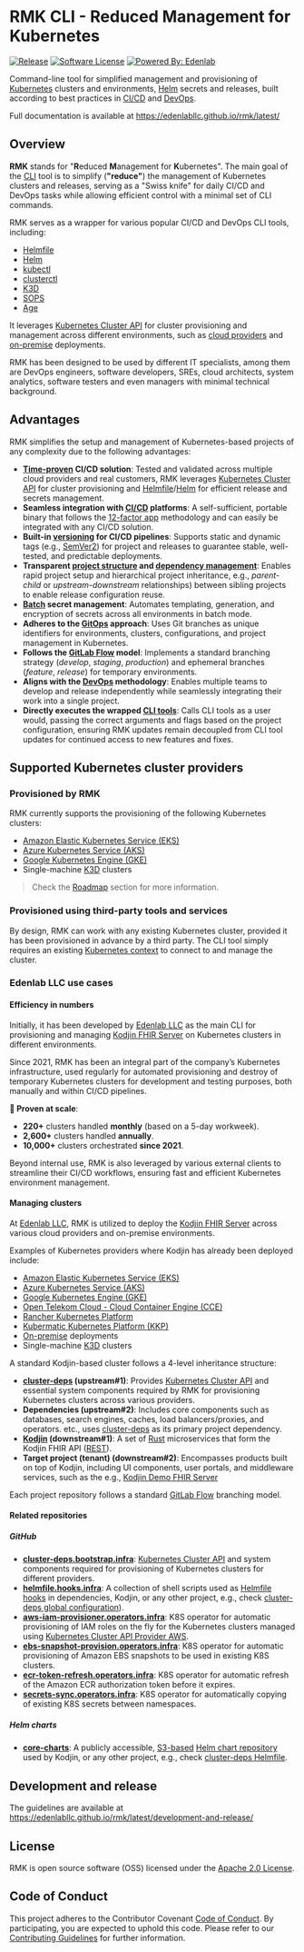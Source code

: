 # RMK CLI - Reduced Management for Kubernetes

[![Release](https://img.shields.io/github/v/release/edenlabllc/rmk.svg?style=for-the-badge)](https://github.com/edenlabllc/rmk/releases/latest)
[![Software License](https://img.shields.io/github/license/edenlabllc/rmk.svg?style=for-the-badge)](https://github.com/edenlabllc/rmk/blob/master/LICENSE)
[![Powered By: Edenlab](https://img.shields.io/badge/powered%20by-edenlab-8A2BE2.svg?style=for-the-badge)](https://edenlab.io)

Command-line tool for simplified management and provisioning of [Kubernetes](https://kubernetes.io/) clusters and
environments,
[Helm](https://helm.sh/) secrets and releases, built according to best practices
in [CI/CD](https://www.redhat.com/en/topics/devops/what-is-ci-cd) and [DevOps](https://www.atlassian.com/devops).

Full documentation is available at https://edenlabllc.github.io/rmk/latest/

## Overview

**RMK** stands for "**R**educed **M**anagement for **K**ubernetes".
The main goal of the [CLI](https://en.wikipedia.org/wiki/Command-line_interface) tool is to simplify (**"reduce"**) the
management of Kubernetes clusters and releases,
serving as a "Swiss knife" for daily CI/CD and DevOps tasks while allowing efficient control
with a minimal set of CLI commands.

RMK serves as a wrapper for various popular CI/CD and DevOps CLI tools, including:

- [Helmfile](https://helmfile.readthedocs.io/en/latest/)
- [Helm](https://helm.sh/)
- [kubectl](https://kubernetes.io/docs/reference/kubectl/)
- [clusterctl](https://cluster-api.sigs.k8s.io/clusterctl/overview)
- [K3D](https://k3d.io/)
- [SOPS](https://getsops.io/)
- [Age](https://age-encryption.org/)

It leverages [Kubernetes Cluster API](https://cluster-api.sigs.k8s.io/) for cluster provisioning and management across
different environments, such as [cloud providers](https://en.wikipedia.org/wiki/Cloud_computing)
and [on-premise](https://en.wikipedia.org/wiki/On-premises_software) deployments.

RMK has been designed to be used by different IT specialists, among them are DevOps engineers, software developers,
SREs,
cloud architects, system analytics, software testers and even managers with minimal technical background.

## Advantages

RMK simplifies the setup and management of Kubernetes-based projects of any complexity due to the following advantages:

- **[Time-proven](#efficiency-in-numbers) CI/CD solution**: Tested and validated across multiple cloud providers and
  real customers, RMK leverages [Kubernetes Cluster API](https://cluster-api.sigs.k8s.io/) for cluster provisioning
  and [Helmfile](https://helmfile.readthedocs.io/en/latest/)/[Helm](https://helm.sh/) for efficient release and secrets
  management.
- **Seamless integration with [CI/CD](https://www.redhat.com/en/topics/devops/what-is-ci-cd) platforms**: A
  self-sufficient, portable binary that follows the [12-factor app](https://12factor.net/) methodology and can
  easily be integrated with any CI/CD solution.
- **Built-in [versioning](https://en.wikipedia.org/wiki/Software_versioning) for CI/CD pipelines**: Supports static and
  dynamic tags (e.g., [SemVer2](https://semver.org/)) for project and releases to guarantee stable, well-tested, and
  predictable deployments.
- **Transparent [project structure](configuration/project-management/preparation-of-project-repository.md) and
  [dependency management](configuration/project-management/dependencies-management-and-project-inheritance.md)**:
  Enables rapid project setup and hierarchical project inheritance, e.g., _parent-child_ or _upstream-downstream_
  relationships) between sibling projects to enable release configuration reuse.
- **[Batch](configuration/secrets-management/secrets-management.md#generating-all-secrets-from-scratch) secret
  management**: Automates templating, generation, and encryption of secrets across all environments
  in batch mode.
- **Adheres to the [GitOps](https://www.gitops.tech/) approach**: Uses Git branches as unique identifiers for
  environments, clusters, configurations, and project management in Kubernetes.
- **Follows the [GitLab Flow](https://about.gitlab.com/topics/version-control/what-is-gitlab-flow/) model**: Implements
  a standard branching strategy (_develop_, _staging_, _production_) and ephemeral branches (_feature_, _release_) for
  temporary environments.
- **Aligns with the [DevOps](https://www.atlassian.com/devops) methodology**: Enables multiple teams to develop and
  release independently while seamlessly integrating their work into a single project.
- **Directly executes the wrapped [CLI tools](#overview)**: Calls CLI tools as a user would, passing the correct
  arguments and flags
  based on the project configuration, ensuring RMK updates remain decoupled from CLI tool updates for continued access
  to new features and fixes.

## Supported Kubernetes cluster providers

### Provisioned by RMK

RMK currently supports the provisioning of the following Kubernetes clusters:

- [Amazon Elastic Kubernetes Service (EKS)](https://aws.amazon.com/eks/)
- [Azure Kubernetes Service (AKS)](https://azure.microsoft.com/en-us/products/kubernetes-service/)
- [Google Kubernetes Engine (GKE)](https://cloud.google.com/kubernetes-engine)
- Single-machine [K3D](https://k3d.io/) clusters

> Check the [Roadmap](#roadmap) section for more information.

### Provisioned using third-party tools and services

By design, RMK can work with any existing Kubernetes cluster, provided it has been provisioned in advance by a third
party. The CLI tool simply requires an existing
[Kubernetes context](https://kubernetes.io/docs/tasks/access-application-cluster/configure-access-multiple-clusters/)
to connect to and manage the cluster.

### Edenlab LLC use cases

#### Efficiency in numbers

Initially, it has been developed by [Edenlab LLC](https://edenlab.io/) as the main CLI for provisioning and managing
[Kodjin FHIR Server](https://kodjin.com) on Kubernetes clusters in different environments.

Since 2021, RMK has been an integral part of the company’s Kubernetes infrastructure, used regularly for automated
provisioning and destroy of temporary Kubernetes clusters for development and testing purposes, both manually and within
CI/CD pipelines.

**:rocket: Proven at scale**:

- **220+** clusters handled **monthly** (based on a 5-day workweek).
- **2,600+** clusters handled **annually**.
- **10,000+** clusters orchestrated **since 2021**.

Beyond internal use, RMK is also leveraged by various external clients to streamline their CI/CD workflows, ensuring
fast and
efficient Kubernetes environment management.

#### Managing clusters

At [Edenlab LLC](https://edenlab.io/), RMK is utilized to deploy the [Kodjin FHIR Server](https://kodjin.com)
across various cloud providers and on-premise environments.

Examples of Kubernetes providers where Kodjin has already been deployed include:

- [Amazon Elastic Kubernetes Service (EKS)](https://aws.amazon.com/eks/)
- [Azure Kubernetes Service (AKS)](https://azure.microsoft.com/en-us/products/kubernetes-service/)
- [Google Kubernetes Engine (GKE)](https://cloud.google.com/kubernetes-engine)
- [Open Telekom Cloud - Cloud Container Engine (CCE)](https://www.open-telekom-cloud.com/en/products-services/core-services/cloud-container-engine)
- [Rancher Kubernetes Platform](https://www.rancher.com/)
- [Kubermatic Kubernetes Platform (KKP)](https://www.kubermatic.com/)
- [On-premise](https://en.wikipedia.org/wiki/On-premises_software) deployments
- Single-machine [K3D](https://k3d.io/) clusters

A standard Kodjin-based cluster follows a 4-level inheritance structure:

- **[cluster-deps](https://github.com/edenlabllc/cluster-deps.bootstrap.infra) (upstream#1)**:
  Provides [Kubernetes Cluster API](https://cluster-api.sigs.k8s.io/) and essential system components required by RMK
  for provisioning Kubernetes clusters across various providers.
- **Dependencies (upstream#2)**:
  Includes core components such as databases, search engines, caches, load balancers/proxies, and operators.
  etc., uses [cluster-deps](https://github.com/edenlabllc/cluster-deps.bootstrap.infra) as its primary project
  dependency.
- **[Kodjin](https://kodjin.com/) (downstream#1)**:
  A set of [Rust](https://www.rust-lang.org/) microservices that form the Kodjin FHIR
  API ([REST](https://en.wikipedia.org/wiki/REST)).
- **Target project (tenant) (downstream#2)**:
  Encompasses products built on top of Kodjin, including UI components, user portals, and middleware services, such as
  the
  e.g., [Kodjin Demo FHIR Server](https://demo.kodjin.com/)

Each project repository follows a
standard [GitLab Flow](https://about.gitlab.com/topics/version-control/what-is-gitlab-flow/) branching model.

#### Related repositories

##### GitHub

- **[cluster-deps.bootstrap.infra](https://github.com/edenlabllc/cluster-deps.bootstrap.infra)**:
  [Kubernetes Cluster API](https://cluster-api.sigs.k8s.io/) and system components required for provisioning of
  Kubernetes clusters for different providers.
- **[helmfile.hooks.infra](https://github.com/edenlabllc/helmfile.hooks.infra)**:
  A collection of shell scripts used as [Helmfile hooks](https://helmfile.readthedocs.io/en/latest/#hooks) in
  dependencies, Kodjin, or any other project,
  e.g.,
  check [cluster-deps global configuration](https://github.com/edenlabllc/cluster-deps.bootstrap.infra/blob/develop/etc/deps/develop/globals.yaml.gotmpl#L16)).
- **[aws-iam-provisioner.operators.infra](https://github.com/edenlabllc/aws-iam-provisioner.operators.infra)**: K8S
  operator for automatic provisioning of IAM roles on the fly for the Kubernetes clusters managed
  using [Kubernetes Cluster API Provider AWS](https://cluster-api-aws.sigs.k8s.io/getting-started).
- **[ebs-snapshot-provision.operators.infra](https://github.com/edenlabllc/ebs-snapshot-provision.operators.infra)**:
  K8S operator for automatic provisioning of Amazon EBS snapshots to be used in existing K8S clusters.
- **[ecr-token-refresh.operators.infra](https://github.com/edenlabllc/ecr-token-refresh.operators.infra)**: K8S operator
  for automatic refresh of the Amazon ECR authorization token before it expires.
- **[secrets-sync.operators.infra](https://github.com/edenlabllc/secrets-sync.operators.infra)**: K8S operator for
  automatically copying of existing K8S secrets between namespaces.

##### Helm charts

- **[core-charts](https://edenlabllc-core-charts-infra.s3.eu-north-1.amazonaws.com/)**: A publicly
  accessible, [S3-based](https://aws.amazon.com/s3/) [Helm chart repository](https://helm.sh/docs/topics/chart_repository/)
  used by Kodjin, or any other project, e.g.,
  check [cluster-deps Helmfile](https://github.com/edenlabllc/cluster-deps.bootstrap.infra/blob/develop/helmfile.yaml.gotmpl#L49).

## Development and release

The guidelines are available at https://edenlabllc.github.io/rmk/latest/development-and-release/

## License

RMK is open source software (OSS) licensed under
the [Apache 2.0 License](https://github.com/edenlabllc/rmk/blob/master/LICENSE).

## Code of Conduct

This project adheres to the Contributor
Covenant [Сode of Сonduct](https://github.com/edenlabllc/rmk/blob/master/docs/CODE_OF_CONDUCT.md).
By participating, you are expected to uphold this code.
Please refer to our [Contributing Guidelines](https://github.com/edenlabllc/rmk/blob/master/docs/CONTRIBUTING.md) for
further information.

